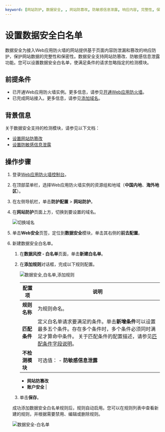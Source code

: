```yaml
---
keyword: [网站防护, 数据安全, , 网站防篡改, 防敏感信息泄露, 响应内容, 完整性, 保密性]
---
```


# 设置数据安全白名单

数据安全为接入Web应用防火墙的网站提供基于页面内容防泄漏和篡改的响应防护，保护网站数据的完整性和保密性。数据安全支持网站防篡改、防敏感信息泄露功能。您可以设置数据安全白名单，使满足条件的请求忽略指定的检测模块。

## 前提条件

-   已开通Web应用防火墙实例。更多信息，请参见[开通Web应用防火墙](/cn.zh-CN/产品定价/开通WAF/开通Web应用防火墙.md)。
-   已完成网站接入。更多信息，请参见[添加域名](/cn.zh-CN/接入WAF/CNAME接入/添加域名.md)。

## 背景信息

关于数据安全支持的检测模块，请参见以下文档：

-   [设置网站防篡改](/cn.zh-CN/网站防护配置/Web安全/设置网站防篡改.md)
-   [设置防敏感信息泄露](/cn.zh-CN/网站防护配置/Web安全/设置防敏感信息泄露.md)

## 操作步骤

1.  登录[Web应用防火墙控制台](https://yundun.console.aliyun.com/?p=waf)。

2.  在顶部菜单栏，选择Web应用防火墙实例的资源组和地域（**中国内地**、**海外地区**）。

3.  在左侧导航栏，单击**防护配置** \> **网站防护**。

4.  在**网站防护**页面上方，切换到要设置的域名。

    ![切换域名](https://static-aliyun-doc.oss-cn-hangzhou.aliyuncs.com/assets/img/zh-CN/1924559951/p77231.png)

5.  单击**Web安全**页签，定位到**数据安全**模块，单击其右侧的**前去配置**。

6.  新建数据安全白名单。

    1.  在**数据风控 - 白名单**页面，单击**新建白名单**。

    2.  在**添加规则**对话框，完成以下规则配置。

        ![数据安全,白名单,添加规则](https://static-aliyun-doc.oss-cn-hangzhou.aliyuncs.com/assets/img/zh-CN/6195359951/p74270.png)

        |配置项|说明|
        |---|--|
        |**规则名称**|为规则命名。|
        |**匹配条件**|定义白名单请求要满足的条件。单击**新增条件**可以设置最多五个条件。存在多个条件时，多个条件必须同时满足才算命中条件。 关于匹配条件的配置描述，请参见[匹配条件字段说明](/cn.zh-CN/网站防护配置/匹配条件字段说明.md)。 |
        |**不检测模块**|可选值：         -   **防敏感信息泄露**
        -   **网站防篡改**
        -   **账户安全** |

    3.  单击**保存**。

    成功添加数据安全白名单规则后，规则自动启用。您可以在规则列表中查看新建的规则，并根据需要禁用、编辑或删除规则。

    ![数据安全-白名单](https://static-aliyun-doc.oss-cn-hangzhou.aliyuncs.com/assets/img/zh-CN/6195359951/p96145.png)


